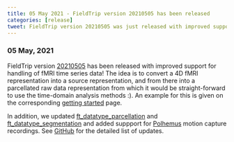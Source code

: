 ```yaml
---
title: 05 May 2021 - FieldTrip version 20210505 has been released
categories: [release]
tweet: FieldTrip version 20210505 was just released with improved support for handling fMRI time series data! In addition to updates to source data parcellation/segmentation and support for Polhemus motion capture data. See http://www.fieldtriptoolbox.org/#05-may-2021
---
```


### 05 May, 2021

FieldTrip version [20210505](http://github.com/fieldtrip/fieldtrip/releases/tag/20210505) has been released with improved support for handling of fMRI time series data! The idea is to convert a 4D fMRI representation into a source representation, and from there into a parcellated raw data representation from which it would be straight-forward to use the time-domain analysis methods :). An example for this is given on the corresponding [getting started](/getting_started/fmri/) page.

In addition, we updated [ft_datatype_parcellation](/reference/ft_datatype_parcellation) and [ft_datatype_segmentation](/reference/ft_datatype_segmentation) and added suppport for [Polhemus](https://polhemus.com/motion-tracking/all-trackers/liberty) motion capture recordings. See [GitHub](https://github.com/fieldtrip/fieldtrip/compare/20210422...20210505) for the detailed list of updates.
